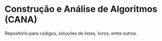 # Construção e Análise de Algoritmos (CANA)
Repositório para códigos, soluções de listas, livros, entre outros.

